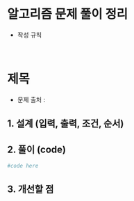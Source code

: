 # 알고리즘 문제 풀이 정리

- 작성 규칙

&nbsp;

# 제목

- 문제 출처 : 

## 1. 설계 (입력, 출력, 조건, 순서)

## 2. 풀이 (code)
```python
#code here
```

## 3. 개선할 점

